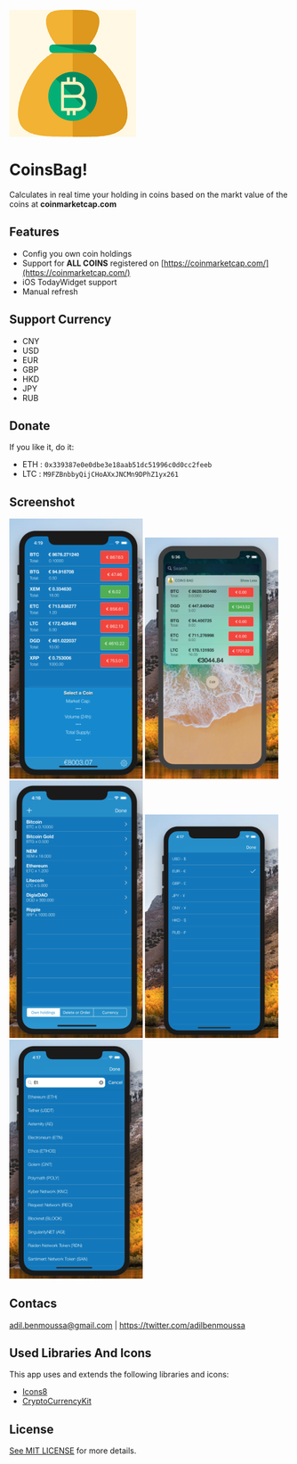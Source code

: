  ![CoinsBag-Screenshot](https://github.com/adilbenmoussa/CoinsBag/blob/master/CoinsBag/Assets.xcassets/AppIcon.appiconset/Icon-App-76x76@3x.png?raw=true)
 
# CoinsBag!
 Calculates in real time your holding in coins based on the markt value of the coins at **coinmarketcap.com**


## Features 
- Config you own coin holdings
- Support for **ALL COINS** registered on [https://coinmarketcap.com/](https://coinmarketcap.com/)
- iOS TodayWidget support 
- Manual refresh

## Support Currency
- CNY
- USD
- EUR
- GBP
- HKD
- JPY
- RUB

## Donate

If you like it, do it:

- ETH : `0x339387e0e0dbe3e18aab51dc51996c0d0cc2feeb`
- LTC : `M9FZBnbbyQijCHoAXxJNCMn9DPhZ1yx261`

## Screenshot

<img src="https://raw.githubusercontent.com/adilbenmoussa/CoinsBag/master/screenshots/screenshot1.png" width="240">
<img src="https://raw.githubusercontent.com/adilbenmoussa/CoinsBag/master/screenshots/screenshot5.png" width="240">
<img src="https://raw.githubusercontent.com/adilbenmoussa/CoinsBag/master/screenshots/screenshot2.png" width="240">
<img src="https://raw.githubusercontent.com/adilbenmoussa/CoinsBag/master/screenshots/screenshot3.png" width="240">
<img src="https://raw.githubusercontent.com/adilbenmoussa/CoinsBag/master/screenshots/screenshot4.png" width="240">

## Contacs
adil.benmoussa@gmail.com | https://twitter.com/adilbenmoussa

## Used Libraries And Icons
This app uses and extends the following libraries and icons:

- [Icons8](http://www.icons8.com)
- [CryptoCurrencyKit](https://github.com/iCell/CryptoCurrencyKit)

## License
[See MIT LICENSE](https://github.com/adilbenmoussa/MyCoinsTicker/blob/master/LICENSE) for more details.
